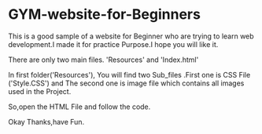 # GYM-website-for-Beginners
This is a good sample of a website for Beginner who are trying to learn web development.I made it for practice Purpose.I hope you will like it.

There are only two main files. 'Resources' and 'Index.html'

In first folder('Resources'), You will find two Sub_files .First one is CSS File ('Style.CSS') and The second one is image file which contains all images used in the Project.

So,open the HTML File and follow the code.

Okay Thanks,have Fun.
